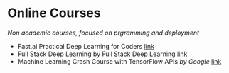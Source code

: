 # Online Courses
*Non academic courses, focused on prgramming and deployment*

- Fast.ai Practical Deep Learning for Coders [link](https://course.fast.ai/)
- Full Stack Deep Learning by Full Stack Deep Learning [link](https://fullstackdeeplearning.com/)
- Machine Learning Crash Course with TensorFlow APIs *by Google* [link](https://developers.google.com/machine-learning/crash-course)
